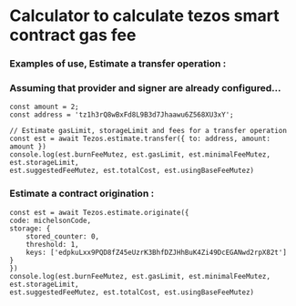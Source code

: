 
# Calculator to calculate tezos smart contract gas fee
### Examples of use, Estimate a transfer operation :
### Assuming that provider and signer are already configured...
```
const amount = 2;
const address = 'tz1h3rQ8wBxFd8L9B3d7Jhaawu6Z568XU3xY';

// Estimate gasLimit, storageLimit and fees for a transfer operation
const est = await Tezos.estimate.transfer({ to: address, amount: amount })
console.log(est.burnFeeMutez, est.gasLimit, est.minimalFeeMutez, est.storageLimit,
est.suggestedFeeMutez, est.totalCost, est.usingBaseFeeMutez)
```

### Estimate a contract origination :

```
const est = await Tezos.estimate.originate({
code: michelsonCode,
storage: {
    stored_counter: 0,
    threshold: 1,
    keys: ['edpkuLxx9PQD8fZ45eUzrK3BhfDZJHhBuK4Zi49DcEGANwd2rpX82t']
}
})
console.log(est.burnFeeMutez, est.gasLimit, est.minimalFeeMutez, est.storageLimit,
est.suggestedFeeMutez, est.totalCost, est.usingBaseFeeMutez)
```
